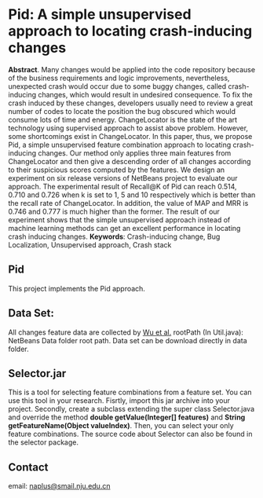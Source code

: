 # Pid: A simple unsupervised approach to locating crash-inducing changes

**Abstract**. Many changes would be applied into the code repository because of the business requirements and logic improvements, nevertheless, unexpected crash would occur due to some buggy changes, called crash-inducing changes, which would result in undesired consequence.  To fix the crash induced by these changes, developers usually need to review a great number of codes to locate the position the bug obscured which would consume lots of time and energy. ChangeLocator is the state of the art technology using supervised approach to assist above problem. However, some shortcomings exist in ChangeLocator. In this paper, thus, we propose Pid, a simple unsupervised feature combination approach to locating crash-inducing changes. Our method only applies three main features from ChangeLocator and then give a descending order of all changes according to their suspicious scores computed by the features. We design an experiment on six release versions of NetBeans project to evaluate our approach. The experimental result of Recall@K of Pid can reach 0.514, 0.710 and 0.726 when k is set to 1, 5 and 10 respectively which is better than the recall rate of ChangeLocator. In addition, the value of MAP and MRR is 0.746 and 0.777 is much higher than the former. The result of our experiment shows that the simple unsupervised approach instead of machine learning methods can get an excellent performance in locating crash inducing changes.
**Keywords**: Crash-inducing change, Bug Localization, Unsupervised approach, Crash stack

## Pid
This project implements the Pid approach.

## Data Set:
All changes feature data are collected by [Wu et al.](http://101.96.10.64/sccpu2.cse.ust.hk/castle/materials/ChangeLocator.pdf)
rootPath (In Util.java): NetBeans Data folder root path. Data set can be download directly in data folder.

## Selector.jar
This is a tool for selecting feature combinations from a feature set. You can use this tool in your research. Fisrtly, import this jar archive into your project. Secondly, create a subclass extending the super class Selector.java and override the method **double getValue(Integer[] features)** and **String getFeatureName(Object valueIndex)**. Then, you can select your only feature combinations. The source code about Selector can also be found in the selector package.

## Contact
email: naplus@smail.nju.edu.cn
